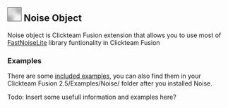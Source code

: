 
## ![NoiseLogo](Noise/Icon.png) Noise Object

Noise object is Clickteam Fusion extension that allows you to use most of [FastNoiseLite](https://github.com/Auburn/FastNoiseLite) library funtionality in Clickteam Fusion

### Examples

There are some [included examples](Examples/Noise/), you can also find them in your Clickteam Fusion 2.5/Examples/Noise/ folder after you installed Noise.


Todo: Insert some usefull information and examples here?
